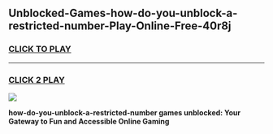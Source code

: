 
## Unblocked-Games-how-do-you-unblock-a-restricted-number-Play-Online-Free-40r8j
<h3>
<a href="https://premium76.site?title=how-do-you-unblock-a-restricted-number&ref=26A">CLICK TO PLAY</a></h3>
<hr>

<h3>
<a href="https://premium76.site?title=how-do-you-unblock-a-restricted-number&ref=26A">CLICK 2 PLAY</a>
  
</h3>

<a href="https://premium76.site?title=how-do-you-unblock-a-restricted-number&ref=26A"><img src="https://clearcache.store/games.png"></a>


**how-do-you-unblock-a-restricted-number games unblocked: Your Gateway to Fun and Accessible Online Gaming**
